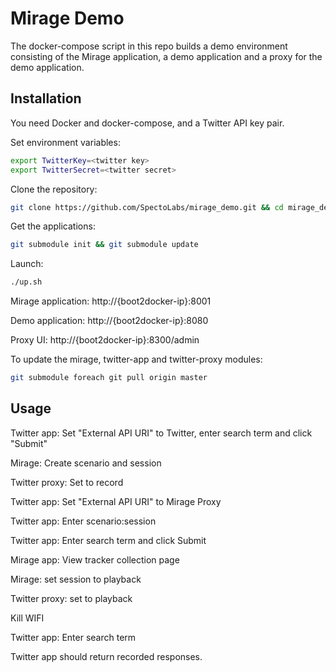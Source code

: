 # Mirage Demo

The docker-compose script in this repo builds a demo environment consisting of the Mirage application, a demo application and a proxy for the demo application.

## Installation

You need Docker and docker-compose, and a Twitter API key pair.

Set environment variables:

```bash
export TwitterKey=<twitter key>
export TwitterSecret=<twitter secret>
```

Clone the repository:
```bash
git clone https://github.com/SpectoLabs/mirage_demo.git && cd mirage_demo
```

Get the applications:

```bash
git submodule init && git submodule update
```

Launch:

```bash
./up.sh

```

Mirage application: http://{boot2docker-ip}:8001

Demo application: http://{boot2docker-ip}:8080

Proxy UI: http://{boot2docker-ip}:8300/admin  


To update the mirage, twitter-app and twitter-proxy modules:

```bash
git submodule foreach git pull origin master
```

## Usage

Twitter app: Set "External API URI" to Twitter, enter search term and click "Submit"

Mirage: Create scenario and session

Twitter proxy: Set to record

Twitter app: Set "External API URI" to Mirage Proxy

Twitter app: Enter scenario:session

Twitter app: Enter search term and click Submit

Mirage app: View tracker collection page

Mirage: set session to playback

Twitter proxy: set to playback

Kill WIFI

Twitter app: Enter search term

Twitter app should return recorded responses. 
